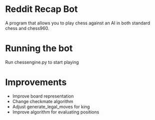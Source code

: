 # Reddit Recap Bot
A program that allows you to play chess against an AI in both standard chess and chess960.

# Running the bot
Run chessengine.py to start playing

# Improvements
- Improve board representation
- Change checkmate algorithm
- Adjust generate_legal_moves for king
- Improve algorithm for evaluating positions